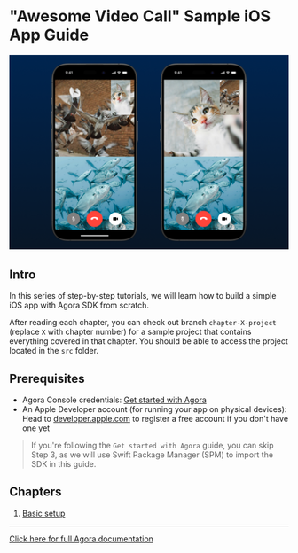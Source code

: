 # "Awesome Video Call" Sample iOS App Guide

![Demo](1-basic-set-up/images/0-end-goal.png)

## Intro
In this series of step-by-step tutorials, we will learn how to build a simple iOS app with Agora SDK from scratch.

After reading each chapter, you can check out branch `chapter-X-project` (replace `X` with chapter number) for a sample project that contains everything covered in that chapter. You should be able to access the project located in the `src` folder.

## Prerequisites

- Agora Console credentials: [Get started with Agora](https://www.agora.io/en/blog/how-to-get-started-with-agora?utm_source=medium&utm_medium=blog&utm_campaign=AGORA_IOS_GUIDE)
- An Apple Developer account (for running your app on physical devices): Head to [developer.apple.com](https://developer.apple.com) to register a free account if you don't have one yet

> If you're following the `Get started with Agora` guide, you can skip Step 3, as we will use Swift Package Manager (SPM) to import the SDK in this guide.

## Chapters
1. [Basic setup](1-basic-set-up/README.md)

---

[Click here for full Agora documentation](https://docs.agora.io/en/video-calling/overview/product-overview?platform=ios)